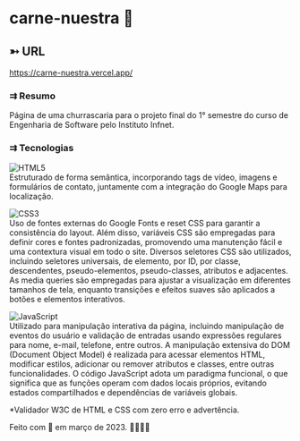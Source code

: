 # carne-nuestra :cut_of_meat:

## ➳ URL  
https://carne-nuestra.vercel.app/  

### ⇉ Resumo
Página de uma churrascaria para o projeto final do 1° semestre do curso de Engenharia de Software pelo Instituto Infnet.    

### ⇉ Tecnologias  
 
![HTML5](https://img.shields.io/badge/html5-%23E34F26.svg?style=plastic&logo=html5&logoColor=white)  
Estruturado de forma semântica, incorporando tags de vídeo, imagens e formulários de contato, juntamente com a integração do Google Maps para localização.

![CSS3](https://img.shields.io/badge/css3-%231572B6.svg?style=plastic&logo=css3&logoColor=white)  
Uso de fontes externas do Google Fonts e reset CSS para garantir a consistência do layout. Além disso, variáveis CSS são empregadas para definir cores e fontes padronizadas, promovendo uma manutenção fácil e uma contextura visual em todo o site. Diversos seletores CSS são utilizados, incluindo seletores universais, de elemento, por ID, por classe, descendentes, pseudo-elementos, pseudo-classes, atributos e adjacentes. As media queries são empregadas para ajustar a visualização em diferentes tamanhos de tela, enquanto transições e efeitos suaves são aplicados a botões e elementos interativos.

![JavaScript](https://img.shields.io/badge/javascript-%23323330.svg?style=plastic&logo=javascript&logoColor=%23F7DF1E)  
Utilizado para manipulação interativa da página, incluindo manipulação de eventos do usuário e validação de entradas usando expressões regulares para nome, e-mail, telefone, entre outros. A manipulação extensiva do DOM (Document Object Model) é realizada para acessar elementos HTML, modificar estilos, adicionar ou remover atributos e classes, entre outras funcionalidades. O código JavaScript adota um paradigma funcional, o que significa que as funções operam com dados locais próprios, evitando estados compartilhados e dependências de variáveis globais.

*Validador W3C de HTML e CSS com zero erro e advertência.  

Feito com 💞 em março de 2023. 👋🏼🙇🏽  
